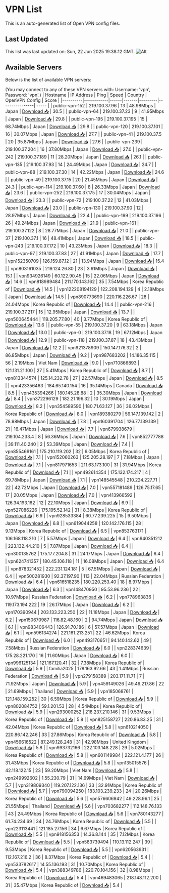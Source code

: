 # VPN List

This is an auto-generated list of Open VPN config files.

## Last Updated

This list was last updated on: Sun, 22 Jun 2025 19:38:12 GMT.
![Alt](https://repobeats.axiom.co/api/embed/186b98318ef1479477931607c1ad7d823f12451f.svg "Repobeats analytics image")

## Available Servers

Below is the list of available VPN servers:

(You may connect to any of these VPN servers with: Username: 'vpn', Password: 'vpn'.)
| Hostname | IP Address | Ping | Speed | Country | OpenVPN Config | Score |
|----------|------------|------|-------|---------|----------------| ----- |
| public-vpn-152 | 219.100.37.96 | 13 | 48.98Mbps | Japan | [Download 📥](./configs/server_0_JP.ovpn) | 30.5 |
| public-vpn-64 | 219.100.37.23 | 9 | 41.95Mbps | Japan | [Download 📥](./configs/server_1_JP.ovpn) | 29.8 |
| public-vpn-195 | 219.100.37.195 | 15 | 68.74Mbps | Japan | [Download 📥](./configs/server_2_JP.ovpn) | 29.8 |
| public-vpn-120 | 219.100.37.101 | 16 | 30.07Mbps | Japan | [Download 📥](./configs/server_3_JP.ovpn) | 27.7 |
| public-vpn-41 | 219.100.37.5 | 20 | 35.87Mbps | Japan | [Download 📥](./configs/server_4_JP.ovpn) | 27.6 |
| public-vpn-239 | 219.100.37.204 | 16 | 37.80Mbps | Japan | [Download 📥](./configs/server_5_JP.ovpn) | 27.0 |
| public-vpn-242 | 219.100.37.189 | 11 | 28.20Mbps | Japan | [Download 📥](./configs/server_6_JP.ovpn) | 26.1 |
| public-vpn-135 | 219.100.37.93 | 14 | 24.49Mbps | Japan | [Download 📥](./configs/server_7_JP.ovpn) | 24.7 |
| public-vpn-88 | 219.100.37.30 | 14 | 42.22Mbps | Japan | [Download 📥](./configs/server_8_JP.ovpn) | 24.6 |
| public-vpn-49 | 219.100.37.15 | 20 | 21.45Mbps | Japan | [Download 📥](./configs/server_9_JP.ovpn) | 24.3 |
| public-vpn-114 | 219.100.37.60 | 8 | 26.33Mbps | Japan | [Download 📥](./configs/server_10_JP.ovpn) | 23.6 |
| public-vpn-252 | 219.100.37.175 | 17 | 30.04Mbps | Japan | [Download 📥](./configs/server_11_JP.ovpn) | 23.3 |
| public-vpn-72 | 219.100.37.22 | 12 | 41.03Mbps | Japan | [Download 📥](./configs/server_12_JP.ovpn) | 23.0 |
| public-vpn-130 | 219.100.37.90 | 12 | 28.97Mbps | Japan | [Download 📥](./configs/server_13_JP.ovpn) | 22.4 |
| public-vpn-199 | 219.100.37.196 | 26 | 49.24Mbps | Japan | [Download 📥](./configs/server_14_JP.ovpn) | 21.9 |
| public-vpn-161 | 219.100.37.122 | 8 | 28.77Mbps | Japan | [Download 📥](./configs/server_15_JP.ovpn) | 21.0 |
| public-vpn-37 | 219.100.37.1 | 16 | 48.41Mbps | Japan | [Download 📥](./configs/server_16_JP.ovpn) | 18.5 |
| public-vpn-243 | 219.100.37.172 | 10 | 43.23Mbps | Japan | [Download 📥](./configs/server_17_JP.ovpn) | 18.3 |
| public-vpn-97 | 219.100.37.83 | 27 | 41.91Mbps | Japan | [Download 📥](./configs/server_18_JP.ovpn) | 17.7 |
| vpn152350709 | 126.159.87.12 | 21 | 13.94Mbps | Japan | [Download 📥](./configs/server_19_JP.ovpn) | 15.4 |
| vpn803161035 | 219.124.26.80 | 23 | 3.91Mbps | Japan | [Download 📥](./configs/server_20_JP.ovpn) | 15.1 |
| vpn934926149 | 60.122.90.45 | 15 | 22.06Mbps | Japan | [Download 📥](./configs/server_21_JP.ovpn) | 14.6 |
| vpn818989484 | 211.170.143.162 | 35 | 7.54Mbps | Korea Republic of | [Download 📥](./configs/server_22_KR.ovpn) | 14.5 |
| vpn122208194129 | 122.208.194.129 | 4 | 2.18Mbps | Japan | [Download 📥](./configs/server_23_JP.ovpn) | 14.5 |
| vpn890773690 | 220.116.226.67 | 28 | 24.04Mbps | Korea Republic of | [Download 📥](./configs/server_24_KR.ovpn) | 14.4 |
| public-vpn-216 | 219.100.37.217 | 15 | 12.95Mbps | Japan | [Download 📥](./configs/server_25_JP.ovpn) | 13.7 |
| vpn500645444 | 119.205.77.80 | 40 | 3.77Mbps | Korea Republic of | [Download 📥](./configs/server_26_KR.ovpn) | 13.6 |
| public-vpn-55 | 219.100.37.20 | 9 | 63.18Mbps | Japan | [Download 📥](./configs/server_27_JP.ovpn) | 13.0 |
| public-vpn-0 | 219.100.37.18 | 19 | 67.12Mbps | Japan | [Download 📥](./configs/server_28_JP.ovpn) | 12.9 |
| public-vpn-118 | 219.100.37.87 | 18 | 43.43Mbps | Japan | [Download 📥](./configs/server_29_JP.ovpn) | 12.2 |
| vpn921378909 | 150.147.176.32 | 2 | 86.85Mbps | Japan | [Download 📥](./configs/server_30_JP.ovpn) | 9.2 |
| vpn987683202 | 14.186.35.115 | 56 | 2.19Mbps | Viet Nam | [Download 📥](./configs/server_31_VN.ovpn) | 9.0 |
| vpn710866893 | 121.131.21.100 | 27 | 5.41Mbps | Korea Republic of | [Download 📥](./configs/server_32_KR.ovpn) | 8.7 |
| vpn813344574 | 125.14.232.78 | 27 | 22.57Mbps | Japan | [Download 📥](./configs/server_33_JP.ovpn) | 8.5 |
| vpn423356463 | 184.65.140.154 | 16 | 35.14Mbps | Canada | [Download 📥](./configs/server_34_CA.ovpn) | 8.5 |
| vpn435394266 | 180.145.28.88 | 2 | 35.30Mbps | Japan | [Download 📥](./configs/server_35_JP.ovpn) | 8.4 |
| vpn372296129 | 182.21.196.32 | 10 | 30.19Mbps | Japan | [Download 📥](./configs/server_36_JP.ovpn) | 8.2 |
| vpn354589590 | 180.71.63.127 | 36 | 36.02Mbps | Korea Republic of | [Download 📥](./configs/server_37_KR.ovpn) | 8.0 |
| vpn189380279 | 59.147.139.142 | 2 | 78.98Mbps | Japan | [Download 📥](./configs/server_38_JP.ovpn) | 7.8 |
| vpn160391704 | 126.77.139.139 | 21 | 16.47Mbps | Japan | [Download 📥](./configs/server_39_JP.ovpn) | 7.7 |
| vpn679938679 | 219.104.233.4 | 8 | 56.36Mbps | Japan | [Download 📥](./configs/server_40_JP.ovpn) | 7.6 |
| vpn852777788 | 39.111.40.240 | 2 | 53.39Mbps | Japan | [Download 📥](./configs/server_41_JP.ovpn) | 7.4 |
| vpn855469161 | 175.210.119.202 | 32 | 6.05Mbps | Korea Republic of | [Download 📥](./configs/server_42_KR.ovpn) | 7.1 |
| vpn152060263 | 125.205.28.197 | 7 | 7.18Mbps | Japan | [Download 📥](./configs/server_43_JP.ovpn) | 7.1 |
| vpn817971653 | 211.63.173.100 | 31 | 31.94Mbps | Korea Republic of | [Download 📥](./configs/server_44_KR.ovpn) | 7.1 |
| vpn492614354 | 175.132.174.217 | 4 | 69.78Mbps | Japan | [Download 📥](./configs/server_45_JP.ovpn) | 7.1 |
| vpn148545548 | 210.224.227.71 | 22 | 42.72Mbps | Japan | [Download 📥](./configs/server_46_JP.ovpn) | 7.0 |
| vpn557181489 | 126.75.17.65 | 17 | 20.05Mbps | Japan | [Download 📥](./configs/server_47_JP.ovpn) | 7.0 |
| vpn413966592 | 126.34.193.162 | 12 | 22.10Mbps | Japan | [Download 📥](./configs/server_48_JP.ovpn) | 6.9 |
| vpn527086226 | 175.195.52.142 | 31 | 8.38Mbps | Korea Republic of | [Download 📥](./configs/server_49_KR.ovpn) | 6.9 |
| vpn928533384 | 60.77.239.225 | 15 | 9.50Mbps | Japan | [Download 📥](./configs/server_50_JP.ovpn) | 6.8 |
| vpn619044258 | 120.142.176.115 | 28 | 9.13Mbps | Korea Republic of | [Download 📥](./configs/server_51_KR.ovpn) | 6.5 |
| vpn853763171 | 106.168.118.210 | 7 | 5.57Mbps | Japan | [Download 📥](./configs/server_52_JP.ovpn) | 6.4 |
| vpn940351212 | 223.132.44.210 | 5 | 7.87Mbps | Japan | [Download 📥](./configs/server_53_JP.ovpn) | 6.4 |
| vpn300135762 | 175.177.204.8 | 31 | 24.17Mbps | Japan | [Download 📥](./configs/server_54_JP.ovpn) | 6.4 |
| vpn624741357 | 180.45.106.118 | 11 | 16.08Mbps | Japan | [Download 📥](./configs/server_55_JP.ovpn) | 6.4 |
| vpn878321452 | 222.231.124.181 | 5 | 67.51Mbps | Japan | [Download 📥](./configs/server_56_JP.ovpn) | 6.4 |
| vpn500281930 | 92.37.197.90 | 113 | 22.04Mbps | Russian Federation | [Download 📥](./configs/server_57_RU.ovpn) | 6.4 |
| vpn616518235 | 180.220.253.40 | 18 | 8.97Mbps | Japan | [Download 📥](./configs/server_58_JP.ovpn) | 6.3 |
| vpn148470950 | 95.53.96.236 | 22 | 10.97Mbps | Russian Federation | [Download 📥](./configs/server_59_RU.ovpn) | 6.2 |
| vpn778963836 | 119.173.194.222 | 19 | 26.17Mbps | Japan | [Download 📥](./configs/server_60_JP.ovpn) | 6.2 |
| vpn170390944 | 203.133.223.250 | 22 | 11.18Mbps | Japan | [Download 📥](./configs/server_61_JP.ovpn) | 6.2 |
| vpn150670987 | 116.82.48.160 | 2 | 94.74Mbps | Japan | [Download 📥](./configs/server_62_JP.ovpn) | 6.1 |
| vpn983406443 | 126.91.70.186 | 6 | 57.57Mbps | Japan | [Download 📥](./configs/server_63_JP.ovpn) | 6.1 |
| vpn596134274 | 221.161.213.251 | 22 | 46.62Mbps | Korea Republic of | [Download 📥](./configs/server_64_KR.ovpn) | 6.0 |
| vpn493170651 | 94.140.142.62 | 49 | 7.58Mbps | Russian Federation | [Download 📥](./configs/server_65_RU.ovpn) | 6.0 |
| vpn228374639 | 175.28.221.170 | 16 | 11.60Mbps | Japan | [Download 📥](./configs/server_66_JP.ovpn) | 6.0 |
| vpn996125134 | 121.167.120.41 | 32 | 7.38Mbps | Korea Republic of | [Download 📥](./configs/server_67_KR.ovpn) | 5.9 |
| familia2025 | 178.163.92.66 | 43 | 1.41Mbps | Russian Federation | [Download 📥](./configs/server_68_RU.ovpn) | 5.9 |
| vpn279158389 | 203.171.11.71 | 7 | 71.92Mbps | Japan | [Download 📥](./configs/server_69_JP.ovpn) | 5.9 |
| vpn459149026 | 49.49.217.86 | 22 | 21.69Mbps | Thailand | [Download 📥](./configs/server_70_TH.ovpn) | 5.9 |
| vpn185068761 | 121.148.159.252 | 30 | 6.59Mbps | Korea Republic of | [Download 📥](./configs/server_71_KR.ovpn) | 5.9 |
| vpn802084752 | 59.1.201.53 | 28 | 4.54Mbps | Korea Republic of | [Download 📥](./configs/server_72_KR.ovpn) | 5.9 |
| vpn293000252 | 218.237.210.146 | 31 | 9.53Mbps | Korea Republic of | [Download 📥](./configs/server_73_KR.ovpn) | 5.8 |
| vpn825158727 | 220.86.83.25 | 31 | 42.04Mbps | Korea Republic of | [Download 📥](./configs/server_74_KR.ovpn) | 5.8 |
| vpn610214050 | 220.86.142.246 | 33 | 27.86Mbps | Korea Republic of | [Download 📥](./configs/server_75_KR.ovpn) | 5.8 |
| vpn456616522 | 87.249.128.248 | 31 | 42.98Mbps | United Kingdom | [Download 📥](./configs/server_76_GB.ovpn) | 5.8 |
| vpn993732166 | 222.103.148.228 | 29 | 5.02Mbps | Korea Republic of | [Download 📥](./configs/server_77_KR.ovpn) | 5.8 |
| vpn601149984 | 222.121.4.177 | 26 | 31.43Mbps | Korea Republic of | [Download 📥](./configs/server_78_KR.ovpn) | 5.8 |
| vpn135015576 | 42.118.122.15 | 23 | 59.20Mbps | Viet Nam | [Download 📥](./configs/server_79_VN.ovpn) | 5.8 |
| vpn249992602 | 1.55.230.79 | 31 | 14.69Mbps | Viet Nam | [Download 📥](./configs/server_80_VN.ovpn) | 5.7 |
| vpn319809340 | 119.207.122.136 | 33 | 32.91Mbps | Korea Republic of | [Download 📥](./configs/server_81_KR.ovpn) | 5.7 |
| vpn790094250 | 183.103.239.233 | 24 | 20.26Mbps | Korea Republic of | [Download 📥](./configs/server_82_KR.ovpn) | 5.6 |
| vpn576606942 | 49.228.96.1 | 25 | 21.55Mbps | Thailand | [Download 📥](./configs/server_83_TH.ovpn) | 5.6 |
| vpn703682277 | 112.148.76.133 | 43 | 24.49Mbps | Korea Republic of | [Download 📥](./configs/server_84_KR.ovpn) | 5.6 |
| vpn780143277 | 61.74.234.69 | 34 | 24.76Mbps | Korea Republic of | [Download 📥](./configs/server_85_KR.ovpn) | 5.5 |
| vpn223113441 | 121.185.27.156 | 34 | 6.67Mbps | Korea Republic of | [Download 📥](./configs/server_86_KR.ovpn) | 5.5 |
| vpn918156353 | 14.36.8.144 | 35 | 7.12Mbps | Korea Republic of | [Download 📥](./configs/server_87_KR.ovpn) | 5.5 |
| vpn583739494 | 110.13.112.247 | 39 | 9.53Mbps | Korea Republic of | [Download 📥](./configs/server_88_KR.ovpn) | 5.5 |
| vpn620563931 | 112.167.216.2 | 36 | 8.37Mbps | Korea Republic of | [Download 📥](./configs/server_89_KR.ovpn) | 5.4 |
| vpn533782617 | 14.55.136.193 | 31 | 10.70Mbps | Korea Republic of | [Download 📥](./configs/server_90_KR.ovpn) | 5.4 |
| vpn388349786 | 220.70.104.156 | 32 | 8.98Mbps | Korea Republic of | [Download 📥](./configs/server_91_KR.ovpn) | 5.4 |
| vpn469483065 | 218.148.112.200 | 31 | 35.47Mbps | Korea Republic of | [Download 📥](./configs/server_92_KR.ovpn) | 5.4 |
